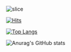 ![slice](https://capsule-render.vercel.app/api?type=slice&color=auto&height=200&text=SOSSI&fontAlign=70&rotate=13&fontAlignY=25&desc=welcome%20my%20gihub!&descAlign=70.&descAlignY=44)

[![Hits](https://hits.seeyoufarm.com/api/count/incr/badge.svg?url=https%3A%2F%2Fgithub.com%2Fachimhs&count_bg=%23F777DC&title_bg=%23DDD2D2&icon=&icon_color=%23E7E7E7&title=hits&edge_flat=false)](https://hits.seeyoufarm.com)

[![Top Langs](https://github-readme-stats.vercel.app/api/top-langs/?username=achimhs&layout=compact)](https://github.com/achimhs/github-readme-stats)

![Anurag's GitHub stats](https://github-readme-stats.vercel.app/api?username=achimhs&show_icons=true&theme=highcontrast)
